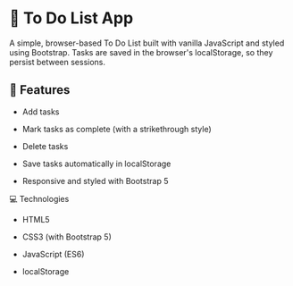 # 📝 To Do List App
A simple, browser-based To Do List built with vanilla JavaScript and styled using Bootstrap. Tasks are saved in the browser's localStorage, so they persist between sessions.

## 🚀 Features

* Add tasks
 
* Mark tasks as complete (with a strikethrough style)
 
* Delete tasks
 
* Save tasks automatically in localStorage

* Responsive and styled with Bootstrap 5

💻 Technologies
* HTML5

* CSS3 (with Bootstrap 5)

* JavaScript (ES6)

* localStorage

